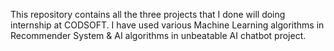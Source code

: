 This repository contains all the three projects that I done will doing internship at CODSOFT.
I have used various Machine Learning algorithms in Recommender System & AI algorithms in unbeatable AI chatbot project.
